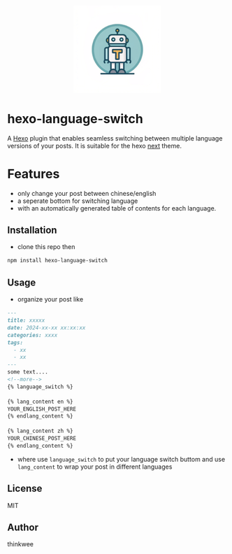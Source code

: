 <p align="center">
  <img src='./logo.png' width=200>
</p>

# hexo-language-switch

A [Hexo](https://hexo.io/zh-cn/) plugin that enables seamless switching between multiple language versions of your posts. It is suitable for the hexo [next](https://github.com/next-theme/hexo-theme-next) theme.


# Features
- only change your post between chinese/english
- a seperate bottom for switching language
- with an automatically generated table of contents for each language.

## Installation
- clone this repo then
```bash
npm install hexo-language-switch
```

## Usage
- organize your post like
```markdown
---
title: xxxxx
date: 2024-xx-xx xx:xx:xx
categories: xxxx
tags:
  - xx
  - xx
---
some text....
<!--more-->
{% language_switch %}

{% lang_content en %}
YOUR_ENGLISH_POST_HERE
{% endlang_content %}

{% lang_content zh %}
YOUR_CHINESE_POST_HERE
{% endlang_content %}
```
- where use ``language_switch`` to put your language switch buttom and use ``lang_content`` to wrap your post in different languages

## License

MIT

## Author

thinkwee